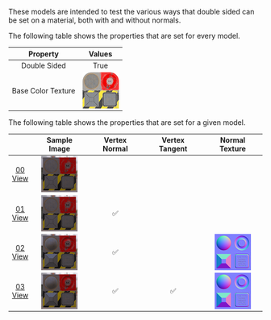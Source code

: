 These models are intended to test the various ways that double sided can be set on a material, both with and without normals.

The following table shows the properties that are set for every model.  

| Property | **Values** |
| :---: | :---: |
| Double Sided | True |
| Base Color Texture | [<img src="Thumbnails/BaseColor_Plane.png" align="middle">](Figures/Textures/BaseColor_Plane.png) |

 
The following table shows the properties that are set for a given model.  

|   | Sample Image | Vertex Normal | Vertex Tangent | Normal Texture |
| :---: | :---: | :---: | :---: | :---: |
| [00](Material_Doublesided_00.gltf)<br>[View](https://bghgary.github.io/glTF-Asset-Generator/Preview/BabylonJS/?fileName=Material_Doublesided_00.gltf) | [<img src="Thumbnails/Material_Doublesided_00.png" align="middle">](SampleImages/Material_Doublesided_00.png) |   |   |   |
| [01](Material_Doublesided_01.gltf)<br>[View](https://bghgary.github.io/glTF-Asset-Generator/Preview/BabylonJS/?fileName=Material_Doublesided_01.gltf) | [<img src="Thumbnails/Material_Doublesided_01.png" align="middle">](SampleImages/Material_Doublesided_01.png) | :white_check_mark: |   |   |
| [02](Material_Doublesided_02.gltf)<br>[View](https://bghgary.github.io/glTF-Asset-Generator/Preview/BabylonJS/?fileName=Material_Doublesided_02.gltf) | [<img src="Thumbnails/Material_Doublesided_02.png" align="middle">](SampleImages/Material_Doublesided_02.png) | :white_check_mark: |   | [<img src="Thumbnails/Normal_Plane.png" align="middle">](Figures/Textures/Normal_Plane.png) |
| [03](Material_Doublesided_03.gltf)<br>[View](https://bghgary.github.io/glTF-Asset-Generator/Preview/BabylonJS/?fileName=Material_Doublesided_03.gltf) | [<img src="Thumbnails/Material_Doublesided_03.png" align="middle">](SampleImages/Material_Doublesided_03.png) | :white_check_mark: | :white_check_mark: | [<img src="Thumbnails/Normal_Plane.png" align="middle">](Figures/Textures/Normal_Plane.png) |
 
